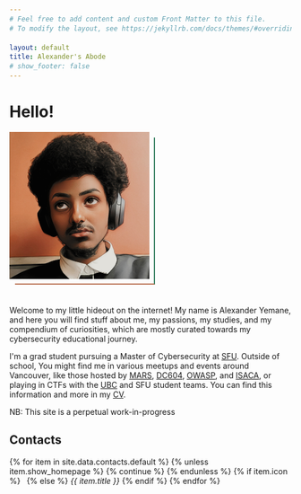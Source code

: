 ```yaml
---
# Feel free to add content and custom Front Matter to this file.
# To modify the layout, see https://jekyllrb.com/docs/themes/#overriding-theme-defaults

layout: default
title: Alexander's Abode
# show_footer: false
---
```


<style>
.decorative-bg {
    z-index: -1;
    position: absolute;
    width: 100%;
}

.image-wrapper {
    width: 250px;
    position: relative;
    display: inline-block;
    margin-bottom: 30px;
}

.image-border {
    position: absolute;
    z-index: -1;
    bottom: -10px;
    right: -10px;
    width: 100%;
    height: 100%;
    border-right: 2px solid #2F7C5B;
    border-bottom: 2px solid #B56A4A;
    box-sizing: border-box;
}

.image-wrapper img {
    display: block;
    max-width: 100%;
    height: auto;
}
</style>
<script src="https://kit.fontawesome.com/c83e37f840.js" crossorigin="anonymous"></script>

<div class="my-5"></div>

# Hello!

<div class="image-wrapper">
    <img src="/assets/about/selfie.jpg" alt="selfie" />
    <div class="image-border"></div>
</div>

Welcome to my little hideout on the internet! My name is Alexander Yemane, and here you will find stuff about me, my passions, my studies, and my compendium of curiosities, which are mostly curated towards my cybersecurity educational journey.

I'm a grad student pursuing a Master of Cybersecurity at [SFU](https://www.sfu.ca/). Outside of school, You might find me in various meetups and events around Vancouver, like those hosted by [MARS](https://fourthplanet.ca/), [DC604](https://dc604.ca/), [OWASP](https://owasp.org/www-chapter-vancouver/), and [ISACA](https://engage.isaca.org/vancouverchapter/home), or playing in CTFs with the [UBC](https://maplebacon.org/) and SFU student teams. You can find this information and more in my [CV](cv).

NB: This site is a perpetual work-in-progress

## Contacts

<p>
{% for item in site.data.contacts.default %}
{% unless item.show_homepage %}
{% continue %}
{% endunless %}
{% if item.icon %}
<!-- <i class="{{ item.icon }}"></i> -->
<a class="btn" style="min-width: 3em; margin-right: .5em" href="{{ item.link }}"><i class="{{ item.icon }}"></i></a>
{% else %}
<i>{{ item.title }}</i>
{% endif %}
<!-- <a href="{{ item.link }}">{{ item.text }}</a>&nbsp; -->
{% endfor %}
</p>

